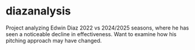 # diazanalysis
Project analyzing Edwin Diaz 2022 vs 2024/2025 seasons, where he has seen a noticeable decline in effectiveness. Want to examine how his pitching approach may have changed.
